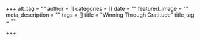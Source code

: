 +++
alt_tag = ""
author = []
categories = []
date = ""
featured_image = ""
meta_description = ""
tags = []
title = "Winning Through Gratitude"
title_tag = ""

+++
